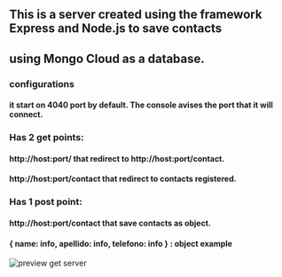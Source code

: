 ## This is a server created using the framework Express and Node.js to save contacts 
## using Mongo Cloud as a database.

### configurations
#### it start on 4040 port by default. The console avises the port that it will connect.

### Has 2 get points:
#### http://host:port/ that redirect to http://host:port/contact.
#### http://host:port/contact that redirect to contacts registered.

### Has 1 post point:
#### http://host:port/contact that save contacts as object.
#### { name: info, apellido: info, telefono: info } : object example

![preview get server](images/get_Post.jpg)